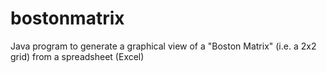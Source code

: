 # bostonmatrix
Java program to generate a graphical view of a "Boston Matrix" (i.e. a 2x2 grid) from a spreadsheet (Excel)
